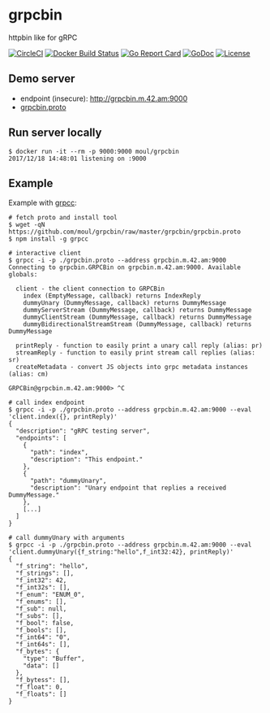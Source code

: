 # grpcbin
httpbin like for gRPC

[![CircleCI](https://circleci.com/gh/moul/grpcbin.svg?style=svg)](https://circleci.com/gh/moul/grpcbin)
[![Docker Build Status](https://img.shields.io/docker/build/moul/grpcbin.svg)](https://hub.docker.com/r/moul/grpcbin/)
[![Go Report Card](https://goreportcard.com/badge/github.com/moul/grpcbin)](https://goreportcard.com/report/github.com/moul/grpcbin)
[![GoDoc](https://godoc.org/github.com/moul/grpcbin?status.svg)](https://godoc.org/github.com/moul/grpcbin)
[![License](https://img.shields.io/github/license/moul/grpcbin.svg)](https://github.com/moul/grpcbin/blob/master/LICENSE)

## Demo server

* endpoint (insecure): http://grpcbin.m.42.am:9000
* [grpcbin.proto](https://github.com/moul/grpcbin/blob/master/grpcbin/grpcbin.proto)

## Run server locally

```console
$ docker run -it --rm -p 9000:9000 moul/grpcbin
2017/12/18 14:48:01 listening on :9000
```

## Example

Example with [grpcc](https://github.com/njpatel/grpcc):

```console
# fetch proto and install tool
$ wget -qN https://github.com/moul/grpcbin/raw/master/grpcbin/grpcbin.proto
$ npm install -g grpcc

# interactive client
$ grpcc -i -p ./grpcbin.proto --address grpcbin.m.42.am:9000
Connecting to grpcbin.GRPCBin on grpcbin.m.42.am:9000. Available globals:

  client - the client connection to GRPCBin
    index (EmptyMessage, callback) returns IndexReply
    dummyUnary (DummyMessage, callback) returns DummyMessage
    dummyServerStream (DummyMessage, callback) returns DummyMessage
    dummyClientStream (DummyMessage, callback) returns DummyMessage
    dummyBidirectionalStreamStream (DummyMessage, callback) returns DummyMessage

  printReply - function to easily print a unary call reply (alias: pr)
  streamReply - function to easily print stream call replies (alias: sr)
  createMetadata - convert JS objects into grpc metadata instances (alias: cm)

GRPCBin@grpcbin.m.42.am:9000> ^C

# call index endpoint
$ grpcc -i -p ./grpcbin.proto --address grpcbin.m.42.am:9000 --eval 'client.index({}, printReply)'
{
  "description": "gRPC testing server",
  "endpoints": [
    {
      "path": "index",
      "description": "This endpoint."
    },
    {
      "path": "dummyUnary",
      "description": "Unary endpoint that replies a received DummyMessage."
    },
    [...]
  ]
}

# call dummyUnary with arguments
$ grpcc -i -p ./grpcbin.proto --address grpcbin.m.42.am:9000 --eval 'client.dummyUnary({f_string:"hello",f_int32:42}, printReply)'
{
  "f_string": "hello",
  "f_strings": [],
  "f_int32": 42,
  "f_int32s": [],
  "f_enum": "ENUM_0",
  "f_enums": [],
  "f_sub": null,
  "f_subs": [],
  "f_bool": false,
  "f_bools": [],
  "f_int64": "0",
  "f_int64s": [],
  "f_bytes": {
    "type": "Buffer",
    "data": []
  },
  "f_bytess": [],
  "f_float": 0,
  "f_floats": []
}
```



